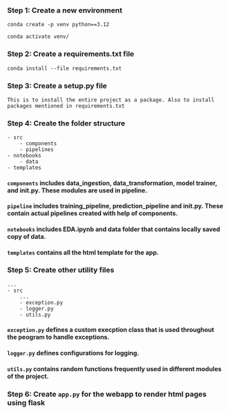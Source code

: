### Step 1: Create a new environment

```
conda create -p venv python==3.12

conda activate venv/
```
### Step 2: Create a requirements.txt file 
```
conda install --file requirements.txt
```

### Step 3: Create a setup.py file 
```
This is to install the entire project as a package. Also to install packages mentioned in requirements.txt
```

### Step 4: Create the folder structure 
```
- src
    - components
    - pipelines
- notebooks
    - data
- templates
```
#### `components` includes data_ingestion, data_transformation, model trainer, and __init__.py. These modules are used in pipeline. 

#### `pipeline` includes training_pipeline, prediction_pipeline and __init__.py. These contain actual pipelines created with help of components.

#### `notebooks` includes EDA.ipynb and data folder that contains locally saved copy of data.

#### `templates` contains all the html template for the app.

### Step 5: Create other utility files
```
...
- src
    ...
    - exception.py
    - logger.py
    - utils.py
```
#### `exception.py` defines a custom execption class that is used throughout the peogram to handle exceptions.

#### `logger.py` defines configurations for logging. 

#### `utils.py` contains random functions frequently used in different modules of the project.

### Step 6: Create `app.py` for the webapp to render html pages using flask